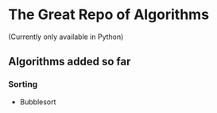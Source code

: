 # The Great Repo of Algorithms
(Currently only available in Python)

## Algorithms added so far

### Sorting
* Bubblesort
